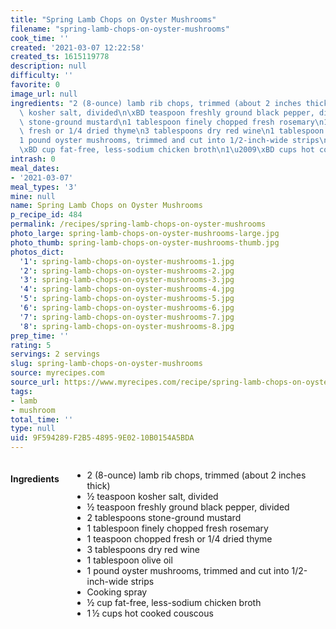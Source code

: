 ```yaml
---
title: "Spring Lamb Chops on Oyster Mushrooms"
filename: "spring-lamb-chops-on-oyster-mushrooms"
cook_time: ''
created: '2021-03-07 12:22:58'
created_ts: 1615119778
description: null
difficulty: ''
favorite: 0
image_url: null
ingredients: "2 (8-ounce) lamb rib chops, trimmed (about 2 inches thick)\n\xBD teaspoon\
  \ kosher salt, divided\n\xBD teaspoon freshly ground black pepper, divided\n2 tablespoons\
  \ stone-ground mustard\n1 tablespoon finely chopped fresh rosemary\n1 teaspoon chopped\
  \ fresh or 1/4 dried thyme\n3 tablespoons dry red wine\n1 tablespoon olive oil\n\
  1 pound oyster mushrooms, trimmed and cut into 1/2-inch-wide strips\nCooking spray\n\
  \xBD cup fat-free, less-sodium chicken broth\n1\u2009\xBD cups hot cooked couscous"
intrash: 0
meal_dates:
- '2021-03-07'
meal_types: '3'
mine: null
name: Spring Lamb Chops on Oyster Mushrooms
p_recipe_id: 484
permalink: /recipes/spring-lamb-chops-on-oyster-mushrooms
photo_large: spring-lamb-chops-on-oyster-mushrooms-large.jpg
photo_thumb: spring-lamb-chops-on-oyster-mushrooms-thumb.jpg
photos_dict:
  '1': spring-lamb-chops-on-oyster-mushrooms-1.jpg
  '2': spring-lamb-chops-on-oyster-mushrooms-2.jpg
  '3': spring-lamb-chops-on-oyster-mushrooms-3.jpg
  '4': spring-lamb-chops-on-oyster-mushrooms-4.jpg
  '5': spring-lamb-chops-on-oyster-mushrooms-5.jpg
  '6': spring-lamb-chops-on-oyster-mushrooms-6.jpg
  '7': spring-lamb-chops-on-oyster-mushrooms-7.jpg
  '8': spring-lamb-chops-on-oyster-mushrooms-8.jpg
prep_time: ''
rating: 5
servings: 2 servings
slug: spring-lamb-chops-on-oyster-mushrooms
source: myrecipes.com
source_url: https://www.myrecipes.com/recipe/spring-lamb-chops-on-oyster-mushrooms
tags:
- lamb
- mushroom
total_time: ''
type: null
uid: 9F594289-F2B5-4895-9E02-10B0154A5BDA
---
```

<div class="large-8 medium-7 columns" id="writeup">	</div><!-- #writeup -->
</div><!-- #row-one -->
<div class="row" id="row-two">	<div class="medium-4 small-5 columns" id="ingredients"><h4>Ingredients</h4><div class="box box-ingredients content"><ul>
<li>2 (8-ounce) lamb rib chops, trimmed (about 2 inches thick)</li>
<li>½ teaspoon kosher salt, divided</li>
<li>½ teaspoon freshly ground black pepper, divided</li>
<li>2 tablespoons stone-ground mustard</li>
<li>1 tablespoon finely chopped fresh rosemary</li>
<li>1 teaspoon chopped fresh or 1/4 dried thyme</li>
<li>3 tablespoons dry red wine</li>
<li>1 tablespoon olive oil</li>
<li>1 pound oyster mushrooms, trimmed and cut into 1/2-inch-wide strips</li>
<li>Cooking spray</li>
<li>½ cup fat-free, less-sodium chicken broth</li>
<li>1 ½ cups hot cooked couscous</li>
</ul>
</div>	</div>	<div class="medium-6 small-7 columns" id="directions">	</div>